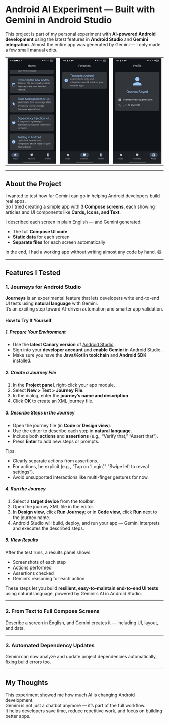 # Android AI Experiment — Built with Gemini in Android Studio

This project is part of my personal experiment with **AI-powered Android development** using the latest features in **Android Studio** and **Gemini integration**. Almost the entire app was generated by Gemini — I only made a few small manual edits.  

<table align="center">
  <tr>
    <td align="center"><img src="screens/home.jpeg" alt="Home Screen" width="200"/></td>
    <td align="center"><img src="screens/favorites.jpeg" alt="Favorites Screen" width="200"/></td>
    <td align="center"><img src="screens/profile.jpeg" alt="Profile Screen" width="200"/></td>
  </tr>
</table>

---

## About the Project

I wanted to test how far Gemini can go in helping Android developers build real apps.  
So I tried creating a simple app with **3 Compose screens**, each showing articles and UI components like **Cards, Icons, and Text**.

I described each screen in plain English — and Gemini generated:  
- The full **Compose UI code**  
- **Static data** for each screen  
- **Separate files** for each screen automatically  

In the end, I had a working app without writing almost any code by hand. 😄  

---

## Features I Tested

### 1. Journeys for Android Studio

**Journeys** is an experimental feature that lets developers write end-to-end UI tests using **natural language** with Gemini.  
It’s an exciting step toward AI-driven automation and smarter app validation.

#### How to Try It Yourself

##### 1. Prepare Your Environment
- Use the **latest Canary version** of [Android Studio](https://developer.android.com/studio/preview).  
- Sign into your **developer account** and **enable Gemini** in Android Studio.  
- Make sure you have the **Java/Kotlin toolchain** and **Android SDK** installed.

##### 2. Create a Journey File
1. In the **Project panel**, right-click your app module.  
2. Select **New > Test > Journey File**.  
3. In the dialog, enter the **journey’s name and description**.  
4. Click **OK** to create an XML journey file.

##### 3. Describe Steps in the Journey
- Open the journey file (in **Code** or **Design view**).  
- Use the editor to describe each step in **natural language**.  
- Include both **actions** and **assertions** (e.g., “Verify that,” “Assert that”).  
- Press **Enter** to add new steps or prompts.  

Tips:  
- Clearly separate actions from assertions.  
- For actions, be explicit (e.g., “Tap on ‘Login’,” “Swipe left to reveal settings”).  
- Avoid unsupported interactions like multi-finger gestures for now.

##### 4. Run the Journey
1. Select a **target device** from the toolbar.  
2. Open the journey XML file in the editor.  
3. In **Design view**, click **Run Journey**; or in **Code view**, click **Run** next to the journey name.  
4. Android Studio will build, deploy, and run your app — Gemini interprets and executes the described steps.

##### 5. View Results
After the test runs, a results panel shows:  
- Screenshots of each step  
- Actions performed  
- Assertions checked  
- Gemini’s reasoning for each action  

These steps let you build **resilient, easy-to-maintain end-to-end UI tests** using natural language, powered by Gemini’s AI in Android Studio.

---

### 2. From Text to Full Compose Screens

Describe a screen in English, and Gemini creates it — including UI, layout, and data.

---

### 3. Automated Dependency Updates

Gemini can now analyze and update project dependencies automatically, fixing build errors too.

---

## My Thoughts

This experiment showed me how much AI is changing Android development.  
Gemini is not just a chatbot anymore — it’s part of the full workflow.  
It helps developers save time, reduce repetitive work, and focus on building better apps.
